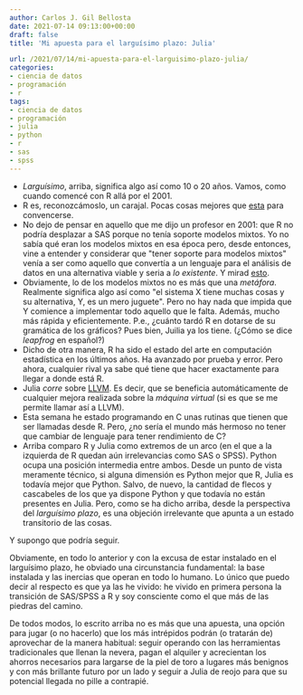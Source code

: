 ```yaml
---
author: Carlos J. Gil Bellosta
date: 2021-07-14 09:13:00+00:00
draft: false
title: 'Mi apuesta para el larguísimo plazo: Julia'

url: /2021/07/14/mi-apuesta-para-el-larguisimo-plazo-julia/
categories:
- ciencia de datos
- programación
- r
tags:
- ciencia de datos
- programación
- julia
- python
- r
- sas
- spss
---
```


  * _Larguísimo_, arriba, significa algo así como 10 o 20 años. Vamos, como cuando comencé con R allá por el 2001.
  * R es, reconozcámoslo, un carajal. Pocas cosas mejores que [esta](https://www.youtube.com/watch?v=VdD0nHbcyk4) para convencerse.
  * No dejo de pensar en aquello que me dijo un profesor en 2001: que R no podría desplazar a SAS porque no tenía soporte modelos mixtos. Yo no sabía qué eran los modelos mixtos en esa época pero, desde entonces,  vine a entender y considerar que "tener soporte para modelos mixtos" venía a ser como aquello que convertía a un lenguaje para el análisis de datos en una alternativa viable y seria a _lo existente_. Y mirad [esto](https://github.com/JuliaStats/MixedModels.jl).
  * Obviamente, lo de los modelos mixtos no es más que una _metáfora_. Realmente significa algo así como "el sistema X tiene muchas cosas y su alternativa, Y, es un mero juguete". Pero no hay nada que impida que Y comience a implementar todo aquello que le falta. Además, mucho más rápida y eficientemente. P.e., ¿cuánto tardó R en dotarse de su gramática de los gráficos? Pues bien, Juilia ya los tiene. (¿Cómo se dice _leapfrog_ en español?)
  * Dicho de otra manera, R ha sido el estado del arte en computación estadística en los últimos años. Ha avanzado por prueba y error. Pero ahora, cualquier rival ya sabe qué tiene que hacer exactamente para llegar a donde está R.
  * Julia _corre_ sobre [LLVM](https://en.wikipedia.org/wiki/LLVM). Es decir, que se beneficia automáticamente de cualquier mejora realizada sobre la _máquina virtual_ (si es que se me permite llamar así a LLVM).
  * Esta semana he estado programando en C unas rutinas que tienen que ser llamadas desde R. Pero, ¿no sería el mundo más hermoso no tener que cambiar de lenguaje para tener rendimiento de C?
  * Arriba comparo R y Julia como extremos de un arco (en el que a la izquierda de R quedan aún irrelevancias como SAS o SPSS). Python ocupa una posición intermedia entre ambos. Desde un punto de vista meramente técnico, si alguna dimensión es Python mejor que R, Julia es todavía mejor que Python. Salvo, de nuevo, la cantidad de flecos y cascabeles de los que ya dispone Python y que todavía no están presentes en Julia. Pero, como se ha dicho arriba, desde la perspectiva del _larguísimo plazo_, es una objeción irrelevante que apunta a un estado transitorio de las cosas.

Y supongo que podría seguir.

Obviamente, en todo lo anterior y con la excusa de estar instalado en el larguísimo plazo, he obviado una circunstancia fundamental: la base instalada y las inercias que operan en todo lo humano. Lo único que puedo decir al respecto es que ya las he vivido: he vivido en primera persona la transición de SAS/SPSS a R y soy consciente como el que más de las piedras del camino.

De todos modos, lo escrito arriba no es más que una apuesta, una opción para jugar (o no hacerlo) que los más intrépidos podrán (o tratarán de) aprovechar de la manera habitual: seguir operando con las herramientas tradicionales que llenan la nevera, pagan el alquiler y acrecientan los ahorros necesarios para largarse de la piel de toro a lugares más benignos y con más brillante futuro por un lado y seguir a Julia de reojo para que su potencial llegada no pille a contrapié.